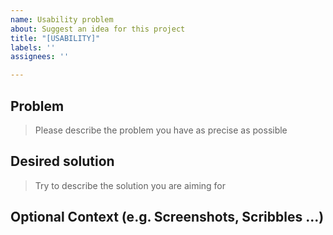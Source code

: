 ```yaml
---
name: Usability problem
about: Suggest an idea for this project
title: "[USABILITY]"
labels: ''
assignees: ''

---
```


## Problem
> Please describe the problem you have as precise as possible

## Desired solution
> Try to describe the solution you are aiming for

## Optional Context (e.g. Screenshots, Scribbles ...)
